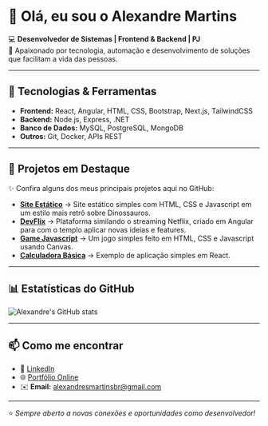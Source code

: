 # 👋 Olá, eu sou o Alexandre Martins  

💻 **Desenvolvedor de Sistemas | Frontend & Backend | PJ**  
🚀 Apaixonado por tecnologia, automação e desenvolvimento de soluções que facilitam a vida das pessoas.  

---

## 🔧 Tecnologias & Ferramentas
- **Frontend:** React, Angular, HTML, CSS, Bootstrap, Next.js, TailwindCSS  
- **Backend:** Node.js, Express, .NET  
- **Banco de Dados:** MySQL, PostgreSQL, MongoDB  
- **Outros:** Git, Docker, APIs REST  

---

## 📌 Projetos em Destaque
✨ Confira alguns dos meus principais projetos aqui no GitHub:

- [**Site Estático**](https://github.com/alexandremdeveloper/jurassicParkTheSite) → Site estático simples com HTML, CSS e Javascript em um estilo mais retrô sobre Dinossauros.
- [**DevFlix**](https://github.com/alexandremdeveloper/devflix) → Plataforma similando o streaming Netflix, criado em Angular para com o templo aplicar novas ideias e features.
- [**Game Javascript**](https://github.com/alexandremdeveloper/game-javascript) → Um jogo simples feito em HTML, CSS e Javascript usando Canvas.  
- [**Calculadora Básica**](https://github.com/alexandremdeveloper/calculator-react) → Exemplo de aplicação simples em React.  

---

## 📊 Estatísticas do GitHub
![Alexandre's GitHub stats](https://github-readme-stats.vercel.app/api?username=alexandremdeveloper&show_icons=true&theme=radical)  

---

## 📫 Como me encontrar
- 💼 [LinkedIn](https://www.linkedin.com/in/alexandre-martins/)  
- 🌐 [Portfólio Online](https://github.com/alexandremdeveloper)  
- ✉️ **Email:** alexandresmartinsbr@gmail.com

---

⭐️ *Sempre aberto a novas conexões e oportunidades como desenvolvedor!*

